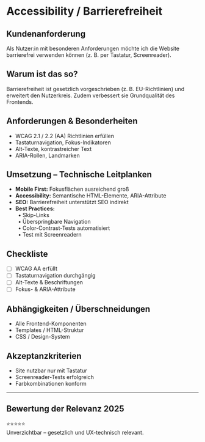 # Accessibility / Barrierefreiheit

## Kundenanforderung  
Als Nutzer:in mit besonderen Anforderungen möchte ich die Website barrierefrei verwenden können (z. B. per Tastatur, Screenreader).

## Warum ist das so?  
Barrierefreiheit ist gesetzlich vorgeschrieben (z. B. EU-Richtlinien) und erweitert den Nutzerkreis. Zudem verbessert sie Grundqualität des Frontends.

## Anforderungen & Besonderheiten  
- WCAG 2.1 / 2.2 (AA) Richtlinien erfüllen  
- Tastaturnavigation, Fokus-Indikatoren  
- Alt-Texte, kontrastreicher Text  
- ARIA-Rollen, Landmarken  

## Umsetzung – Technische Leitplanken  
- **Mobile First:** Fokusflächen ausreichend groß  
- **Accessibility:** Semantische HTML-Elemente, ARIA-Attribute  
- **SEO:** Barrierefreiheit unterstützt SEO indirekt  
- **Best Practices:**  
 • Skip-Links  
 • Überspringbare Navigation  
 • Color-Contrast-Tests automatisiert  
 • Test mit Screenreadern  

## Checkliste  
- [ ] WCAG AA erfüllt  
- [ ] Tastaturnavigation durchgängig  
- [ ] Alt-Texte & Beschriftungen  
- [ ] Fokus- & ARIA-Attribute  

## Abhängigkeiten / Überschneidungen  
- Alle Frontend-Komponenten  
- Templates / HTML-Struktur  
- CSS / Design-System  

## Akzeptanzkriterien  
- Site nutzbar nur mit Tastatur  
- Screenreader-Tests erfolgreich  
- Farbkombinationen konform  

---

## Bewertung der Relevanz 2025  
⭐⭐⭐⭐⭐  
Unverzichtbar – gesetzlich und UX-technisch relevant.  
